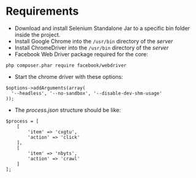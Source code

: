 # Requirements
- Download and install Selenium Standalone Jar to a specific bin folder inside the project.
- Install Google Chrome into the `/usr/bin` directory of the *server*
- Install ChromeDriver into the `/usr/bin` directory of the *server*
- Facebook Web Driver package required for the core:
```
php composer.phar require facebook/webdriver
```
- Start the chrome driver with these options:
```
$options->addArguments(array(
  '--headless', '--no-sandbox', '--disable-dev-shm-usage'
));
```
- The *process.json* structure should be like:
```
$process = [
    [
        'item' => 'cxgtu',
        'action' => 'click'
    ],
    [
        'item' => 'nbyts',
        'action' => 'crawl'
    ]
];
```
